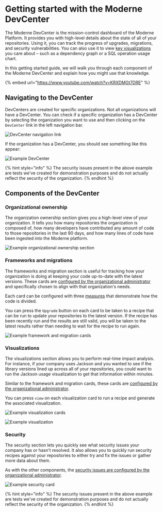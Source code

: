 # Getting started with the Moderne DevCenter

The Moderne DevCenter is the mission-control dashboard of the Moderne Platform. It provides you with high-level details about the state of all of your repositories. Using it, you can track the progress of upgrades, migrations, and security vulnerabilities. You can also use it to view [key visualizations](/user-documentation/moderne-platform/getting-started/visualizations.md) you care about – such as a dependency graph or a SQL operation usage chart.

In this getting started guide, we will walk you through each component of the Moderne DevCenter and explain how you might use that knowledge.

{% embed url="https://www.youtube.com/watch?v=KRXDMGt7DRE" %}

## Navigating to the DevCenter

DevCenters are created for specific organizations. Not all organizations will have a DevCenter. You can check if a specific organization has a DevCenter by selecting the organization you want to use and then clicking on the `DevCenter` link in the left navigation bar.

![DevCenter navigation link](/.gitbook/assets/devcenter-nav.png)

If the organization has a DevCenter, you should see something like this appear:

![Example DevCenter](/.gitbook/assets/large-devcenter.png)

{% hint style="info" %}
The security issues present in the above example are tests we've created for demonstration purposes and do not actually reflect the security of the organization.
{% endhint %}

## Components of the DevCenter

### Organizational ownership

The organization ownership section gives you a high-level view of your organization. It tells you how many repositories the organization is composed of, how many developers have contributed any amount of code to those repositories in the last 90 days, and how many lines of code have been ingested into the Moderne platform.

![Example organizational ownership section](/.gitbook/assets/organizational-ownership.png)

### Frameworks and migrations

The frameworks and migration section is useful for tracking how your organization is doing at keeping your code up-to-date with the latest versions. These cards are [configured by the organizational administrator](/administrator-documentation/moderne-platform/how-to-guides/dev-center.md#step-3-create-and-configure-the-devcenter) and specifically chosen to align with that organization's needs.

Each card can be configured with three [measures](/administrator-documentation/moderne-platform/how-to-guides/dev-center.md#measures) that demonstrate how the code is divided.

You can press the `Upgrade` button on each card to be taken to a recipe that can be run to update your repositories to the latest version. If the recipe has been recently run and the results are still valid, you will be taken to the latest results rather than needing to wait for the recipe to run again.

![Example framework and migration cards](/.gitbook/assets/framework-and-migration.png)

### Visualizations

The visualizations section allows you to perform real-time impact analysis. For instance, if your company uses Jackson and you wanted to see if the library versions lined up across all of your repositories, you could want to run the Jackson usage visualization to get that information within minutes.

Similar to the framework and migration cards, these cards are [configured by the organizational administrator](/administrator-documentation/moderne-platform/how-to-guides/dev-center.md#visualization-cards).

You can press `view` on each visualization card to run a recipe and generate the associated visualization.

![Example visualization cards](/.gitbook/assets/vis-cards.png)

![Example visualization](/.gitbook/assets/jackson-vis.png)

### Security

The security section lets you quickly see what security issues your company has or hasn't resolved. It also allows you to quickly run security recipes against your repositories to either try and fix the issues or gather more data about them.

As with the other components, the [security issues are configured by the organizational administrator](/administrator-documentation/moderne-platform/how-to-guides/dev-center.md#security-cards).

![Example security card](/.gitbook/assets/security-card.png)

{% hint style="info" %}
The security issues present in the above example are tests we've created for demonstration purposes and do not actually reflect the security of the organization.
{% endhint %}